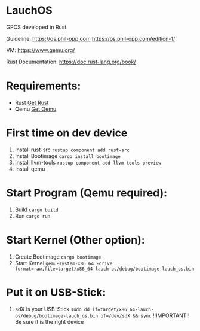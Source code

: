 # LauchOS
GPOS developed in Rust

Guideline: https://os.phil-opp.com https://os.phil-opp.com/edition-1/

VM: https://www.qemu.org/

Rust Documentation: https://doc.rust-lang.org/book/

# Requirements:
- Rust [Get Rust](https://www.rust-lang.org/learn/get-started)
- Qemu [Get Qemu](https://www.qemu.org/)

# First time on dev device
1) Install rust-src  `rustup component add rust-src`
2) Install Bootimage  `cargo install bootimage`
3) Install llvm-tools  `rustup component add llvm-tools-preview`
4) Install qemu

# Start Program (Qemu required):
1) Build  `cargo build`
2) Run  `cargo run`

# Start Kernel (Other option):
1) Create Bootimage  `cargo bootimage`
2) Start Kernel  `qemu-system-x86_64 -drive format=raw,file=target/x86_64-lauch-os/debug/bootimage-lauch_os.bin`

# Put it on USB-Stick:
1) sdX is your USB-Stick `sudo dd if=target/x86_64-lauch-os/debug/bootimage-lauch_os.bin of=/dev/sdX && sync`
!!IMPORTANT!! Be sure it is the right device
